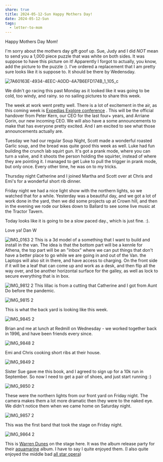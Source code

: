 ```yaml
---
share: true
title: 2024-05-12-Sun Happy Mothers Day!
date: 2024-05-12-Sun
tags:
  - letter-to-mom
---
```


Happy Mothers Day Mom!

I'm sorry about the mothers day gift goof up.  Sue, Judy and I did _NOT_ mean to send you a 1,000 piece puzzle that was white on both sides.  It was suppose to have this picture on it!  Apparently I forgot to actually, you know, add the picture to the puzzle :).  I've ordered a replacement that I am pretty sure looks like it is suppose to.  It should be there by Wedensday.


![7A60163E-4934-4EEC-A0DD-4A7B6EFD174B_1_105_c](../attachments/7A60163E-4934-4EEC-A0DD-4A7B6EFD174B_1_105_c.jpeg)

We didn't go racing this past Monday as it looked like it was going to be cold, too windy, and rainy.   so no sailing pictures to share this week.  

The week at work went pretty well.  There is a lot of excitement in the air, as this coming week is [Expedias Explore conference](https://www.exploreexpediagroup.com/event/e57d7e74-fd5c-422e-8a59-48118fd7c2f8/websitePage:c8607554-a1e7-4f77-8618-8d6c3aba0dfe) . This will be the official handover from Peter Kern, our CEO for the last four+ years, and Arriane Gorin, our new incoming CEO.    We will also have a some announcements to make that has everyone pretty excited.   And I am excited to see what those announcements actually are.

Tuesday we had our regular Soup Night, Scott made a wonderful roasted Garlic soup, and the bread was quite good this week as well.   Luke had fun building the crunch lab squirt gun.   It's got a prank mode, where you can turn a valve, and it shoots the person holding the squirter, instead of where they are pointing it.  I managed to get Luke to pull the trigger in prank mode, but only once.  Every other time, he was on to my tricks. 

Thursday night Catherine and I joined Martha and Scott over at Chris and Emi's for a wonderful short rib dinner. 

Friday night we had a nice light show with the northern lights, so we watched that for a while.  Yesterday was a beautiful day, and we got a lot of work done in the yard, then we did some projects up at Crown hill, and then in the evening we rode our bikes down to Ballard to see some live music at the Tractor Tavern.

Today looks like it is going to be a slow paced day., which is just fine.  :). 

Love ya!
Dan W

![IMG_0163 2](../attachments/IMG_0163%202.jpeg)
This is a 3d model of a something that I want to build and install in the van.  The idea is that the bottom part will be a kennle for Athena, the top part will be an "inbox" where we can put things that don't have a better place to go while we are going in and out of the Van.  the Laptops will also sit in there, and have access to charging.  On the front side if it will be a leaf that can come up and work as a desk, and then flip all the way over, and be another horizontal surface for the galley, as well as lock to secure everything that is in box.



![IMG_9812 2](../attachments/IMG_9812%202.jpeg)
This lillac is from a cutting that Catherine and I got from Aunt Do before the pandemic.


![IMG_9815 2](../attachments/IMG_9815%202.jpeg)

This is what the back yard is looking like this week.   

![IMG_9845 2](../attachments/IMG_9845%202.jpeg)

Brian and me at lunch at Redmill on Wednesday - we worked together back in 1996, and have been friends every since.

![IMG_9848 2](../attachments/IMG_9848%202.jpeg)

Emi and Chris cooking short ribs at their house.

![IMG_9849 2](../attachments/IMG_9849%202.jpeg)

Sister Sue gave me this book, and I agreed to sign up for a 10k run in September.  So now I need to get a pair of shoes, and just start running :) 

![IMG_9850 2](../attachments/IMG_9850%202.jpeg)

These were the northern lights from our front yard on Friday night.   The camera makes them a lot more dramatic then they were to the naked eye.   We didn't notice them when we came home on Saturday night.

![IMG_9857 2](../attachments/IMG_9857%202.jpeg)

This was the first band that took the stage on Friday night.

![IMG_9864 2](../attachments/IMG_9864%202.jpeg)

This is [Warren Dunes](https://www.warrendunesband.com/) on the stage here.  It was the album release party for their [aquamarine](https://warrendunes.bandcamp.com/album/aquamarine) album.  I have to say I quite enjoyed them.   (I also quite enjoyed the middle bad [all star opera](https://allstaropera.bandcamp.com))

